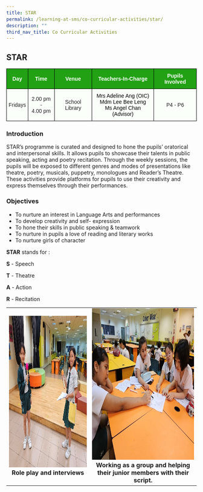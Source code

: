 ```yaml
---
title: STAR
permalink: /learning-at-sms/co-curricular-activities/star/
description: ""
third_nav_title: Co Curricular Activities
---
```

## STAR
<style type="text/css">
.tg  {border-collapse:collapse;border-spacing:0;}
.tg td{border-color:black;border-style:solid;border-width:1px;font-family:Arial, sans-serif;font-size:14px;
  overflow:hidden;padding:10px 5px;word-break:normal;}
.tg th{border-color:black;border-style:solid;border-width:1px;font-family:Arial, sans-serif;font-size:14px;
  font-weight:normal;overflow:hidden;padding:10px 5px;word-break:normal;}
.tg .tg-pk3b{background-color:#FBFFFA;color:#222;text-align:center;vertical-align:top}
.tg .tg-xn89{background-color:#22A114;color:#FBFFFA;font-weight:bold;text-align:center;vertical-align:middle}
.tg .tg-s6uv{background-color:#FBFFFA;color:#222;text-align:center;vertical-align:middle}
</style>
<table class="tg">
<thead>
  <tr>
    <th class="tg-xn89"><span style="color:#FBFFFA;background-color:#22A114">Day</span></th>
    <th class="tg-xn89"><span style="color:#FBFFFA;background-color:#22A114">Time</span></th>
    <th class="tg-xn89"><span style="color:#FBFFFA;background-color:#22A114">Venue</span></th>
    <th class="tg-xn89"><span style="color:#FBFFFA;background-color:#22A114">Teachers-In-Charge</span></th>
    <th class="tg-xn89"><span style="color:#FBFFFA;background-color:#22A114">Pupils Involved</span></th>
  </tr>
</thead>
<tbody>
  <tr>
    <td class="tg-s6uv"><span style="color:#222;background-color:#FBFFFA">Fridays</span></td>
    <td class="tg-s6uv"><span style="color:#222;background-color:#FBFFFA">2.00 pm -</span><br><span style="color:#222;background-color:#FBFFFA">4.00 pm</span></td>
    <td class="tg-s6uv"><span style="color:#222;background-color:#FBFFFA">School Library</span></td>
    <td class="tg-pk3b"><span style="font-weight:400;color:#000">Mrs Adeline Ang (OIC)</span><br><span style="font-weight:400;color:#000">Mdm Lee Bee Leng</span><br><span style="font-weight:400;color:#000">Ms Angel Chan (Advisor)</span><br></td>
    <td class="tg-s6uv"><span style="color:#222;background-color:#FBFFFA">P4 - P6</span></td>
  </tr>
</tbody>
</table>

### Introduction

STAR’s programme is curated and designed to hone the pupils’ oratorical and interpersonal skills. It allows pupils to showcase their talents in public speaking, acting and poetry recitation. Through the weekly sessions, the pupils will be exposed to different genres and modes of presentations like theatre, poetry, musicals, puppetry, monologues and Reader’s Theatre. These activities provide platforms for pupils to use their creativity and express themselves through their performances.

### Objectives


*   To nurture an interest in Language Arts and performances
*   To develop creativity and self- expression
*   To hone their skills in public speaking &amp; teamwork
*   To nurture in pupils a love of reading and literary works
*   To nurture girls of character

**STAR** stands for : 

**S** - Speech

**T** - Theatre

**A** - Action

**R** - Recitation



<table>
	<tbody><tr><td><center><font size="3"><img src="/images/CCAs/STAR/star01.jpg" alt="bacalah adikku 2022" style="width:520px;height:400px;"><b>Role play and interviews</b></font></center></td>
		<td><center><font size="3"><img src="/images/CCAs/STAR/star02.jpg" alt="bacalah adikku 2022" style="width:520px;height:400px;"><b>Working as a group and helping their junior members with their script.</b></font></center></td>
</tr>
</tbody></table>